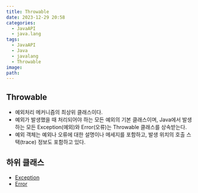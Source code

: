 ```yaml
---
title: Throwable
date: 2023-12-29 20:58
categories:
  - JavaAPI
  - java.lang
tags:
  - JavaAPI
  - Java
  - javalang
  - Throwable
image: 
path:
---
```


## Throwable
+ 예외처리 메커니즘의 최상위 클래스이다.
+ 예외가 발생했을 때 처리되어야 하는 모든 예외의 기본 클래스이며, Java에서 발생하는 모든 Exception(예외)와 Error(오류)는 Throwable 클래스를 상속받는다.
+ 예외 객체는 예외나 오류에 대한 설명이나 메세지를 포함하고, 발생 위치의 호출 스택(trace) 정보도 포함하고 있다.

## 하위 클래스
+ [Exception](https://sonjh919.github.io/posts/Exception)
+ [Error](https://sonjh919.github.io/posts/Error)
